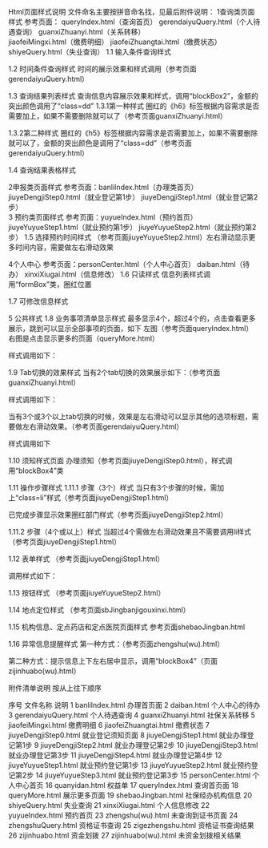 Html页面样式说明
文件命名主要按拼音命名找，见最后附件说明：
1查询类页面样式
参考页面： queryIndex.html（查询首页） gerendaiyuQuery.html（个人待遇查询）  guanxiZhuanyi.html（关系转移）  
jiaofeiMingxi.html（缴费明细） jiaofeiZhuangtai.html（缴费状态） shiyeQuery.html（失业查询）
1.1 输入条件查询样式


1.2 时间条件查询样式
时间的展示效果和样式调用（参考页面gerendaiyuQuery.html）




1.3 查询结果列表样式
查询信息内容展示效果和样式，调用“blockBox2”，金额的突出颜色调用了“class=dd”
1.3.1第一种样式
圈红的《h6》标签根据内容需求是否需要加上，如果不需要删除就可以了（参考页面guanxiZhuanyi.html）


1.3.2第二种样式
圈红的《h5》标签根据内容需求是否需要加上，如果不需要删除就可以了，金额的突出颜色是调用了“class=dd”（参考页面gerendaiyuQuery.html）



1.4 查询结果表格样式


2申报类页面样式
参考页面：banliIndex.html（办理类首页）  jiuyeDengjiStep0.html（就业登记第1步） jiuyeDengjiStep1.html（就业登记第2步）  
3 预约类页面样式
参考页面：yuyueIndex.html（预约首页） jiuyeYuyueStep1.html（就业预约第1步）
jiuyeYuyueStep2.html（就业预约第2步）
1.5 选择预约时间样式
（参考页面jiuyeYuyueStep2.html）左右滑动显示更多时间内容，需要做左右滑动效果

4个人中心
参考页面：personCenter.html（个人中心首页）  daiban.html（待办） xinxiXiugai.html（信息修改）
1.6 只读样式
信息列表样式调用“formBox”类，圈红位置



1.7 可修改信息样式


5 公共样式
1.8 业务事项清单显示样式
最多显示4个，超过4个的，点击查看更多展示，跳到可以显示全部事项的页面，如下
左图（参考页面queryIndex.html） 右图是点击显示更多的页面（queryMore.html）
    
样式调用如下：


1.9 Tab切换的效果样式
当有2个tab切换的效果展示如下：（参考页面guanxiZhuanyi.html）
 
样式调用如下：


当有3个或3个以上tab切换的时候，效果是左右滑动可以显示其他的选项标题，需要做左右滑动效果。（参考页面gerendaiyuQuery.html）
 
样式调用如下


1.10 须知样式页面
办理须知（参考页面jiuyeDengjiStep0.html），样式调用“blockBox4”类



1.11 操作步骤样式
1.11.1 步骤（3个）样式
当只有3个步骤的时候，需加上“class=li”样式（参考页面jiuyeDengjiStep1.html）




已完成步骤显示效果圈红部门样式（参考页面jiuyeDengjiStep2.html）


1.11.2 步骤（4个或以上）样式
当超过4个需做左右滑动效果且不需要调用li样式（参考页面jiuyeDengjiStep1.html）



1.12 表单样式
（参考页面jiuyeDengjiStep1.html）


调用样式如下：


1.13 按钮样式
（参考页面jiuyeYuyueStep2.html）



1.14 地点定位样式
（参考页面sbJingbanjigouxinxi.html）



1.15 机构信息、定点药店和定点医院页面样式
参考页面shebaoJingban.html


1.16 异常信息提醒样式
第一种方式：（参考页面zhengshu(wu).html）

第二种方式：提示信息上下左右居中显示，调用“blockBox4”（页面zijinhuabo(wu).html）




附件清单说明
按从上往下顺序

序号	文件名称	说明
1	banliIndex.html	办理首页面
2	daiban.html	个人中心的待办
3	gerendaiyuQuery.html	个人待遇查询
4	guanxiZhuanyi.html	社保关系转移
5	jiaofeiMingxi.html	缴费明细
6	jiaofeiZhuangtai.html	缴费状态
7	jiuyeDengjiStep0.html	就业登记须知页面
8	jiuyeDengjiStep1.html	就业办理登记第1步
9	jiuyeDengjiStep2.html	就业办理登记第2步
10	jiuyeDengjiStep3.html	就业办理登记第3步
11	jiuyeDengjiStep4.html	就业办理登记第4步
12	jiuyeYuyueStep1.html	就业预约登记第1步
13	jiuyeYuyueStep2.html	就业预约登记第2步
14	jiuyeYuyueStep3.html	就业预约登记第3步
15	personCenter.html	个人中心首页
16	quanyidan.html	权益单
17	queryIndex.html	查询首页面
18	queryMore.html	展示更多页面
19	shebaoJingban.html	社保经办机构信息
20	shiyeQuery.html	失业查询
21	xinxiXiugai.html	个人信息修改
22	yuyueIndex.html	预约首页
23	zhengshu(wu).html	未查询到证书页面
24	zhengshuQuery.html	资格证书查询
25	zigezhengshu.html	资格证书查询结果
26	zijinhuabo.html	资金划拨
27	zijinhuabo(wu).html	未资金划拨相关结果
